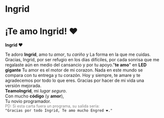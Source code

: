 # Ingrid
<!DOCTYPE html>
<html lang="en">
<head>
    <meta charset="UTF-8">
    <meta name="viewport" content="width=device-width, initial-scale=1.0">
    <link rel="preconnect" href="https://fonts.googleapis.com">
    <link rel="preconnect" href="https://fonts.gstatic.com" crossorigin>
    <link href="https://fonts.googleapis.com/css2?family=Marck+Script&display=swap" rel="stylesheet">
    <link rel="stylesheet" href="style.css">
    <title>Carta para mamá</title>
</head>
<body>
    <h1>¡Te amo Ingrid! ❤️</h1>
    <div class="contenedor">
        <div class="envoltura-sobre">
            <div class="sobre">
                <div class="carta">
                    <div class="contenido">
                        <strong>Ingrid ❤️</strong>
                        <p>
                            Te adoro <strong>Ingrid</strong>, amo tu<em> amor</em>, tu <em>cariño</em> y La forma en la que me cuidas. Gracias, Ingrid, por ser refugio en los días difíciles, por cada sonrisa que me regalaste aún en medio del cansancio y por tu apoyo."<strong>te amo</strong>" en <strong>LED gigante</strong> Tu amor es el motor de mi corazon. Nada en este mundo se compara con tu entrega y tu corazón. Hoy y siempre, te amare y te agradecemos por todo lo que eres. Gracias por hacer de mi vida una versión mejorada. <br> <strong>TeamoIngrid</strong>, mi <em>lugar seguro</em>. <br> Con mucho <strong>código</strong> (y <strong>amor</strong>), <br> Tu novio  programador. <br> <span style="font-size: 0.9em; color: grey;">PD: Si esta carta fuera un programa, su salida sería:</span> <br> <code>"Gracias por todo Ingrid, Te amo mucho Engred ❤️."</code>
                        </p>
                    </div>
                </div>
            </div>
            <div class="corazon"></div>
            <div class="solapa-derecha"></div>
            <div class="solapa-izquierda"></div>
        </div>
    </div>
    <!-- <script src="script_v2.js"></script> -->
     <script src="script_v2.js"></script>

